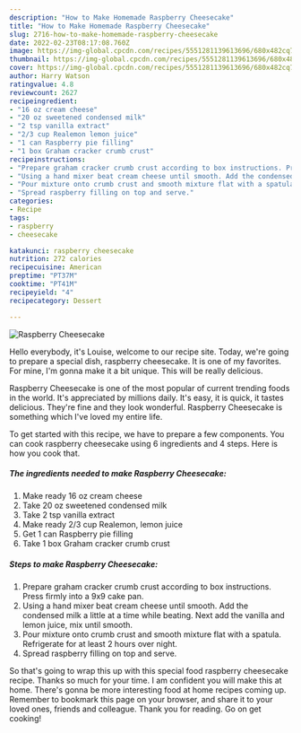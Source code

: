 ```yaml
---
description: "How to Make Homemade Raspberry Cheesecake"
title: "How to Make Homemade Raspberry Cheesecake"
slug: 2716-how-to-make-homemade-raspberry-cheesecake
date: 2022-02-23T08:17:08.760Z
image: https://img-global.cpcdn.com/recipes/5551281139613696/680x482cq70/raspberry-cheesecake-recipe-main-photo.jpg
thumbnail: https://img-global.cpcdn.com/recipes/5551281139613696/680x482cq70/raspberry-cheesecake-recipe-main-photo.jpg
cover: https://img-global.cpcdn.com/recipes/5551281139613696/680x482cq70/raspberry-cheesecake-recipe-main-photo.jpg
author: Harry Watson
ratingvalue: 4.8
reviewcount: 2627
recipeingredient:
- "16 oz cream cheese"
- "20 oz sweetened condensed milk"
- "2 tsp vanilla extract"
- "2/3 cup Realemon lemon juice"
- "1 can Raspberry pie filling"
- "1 box Graham cracker crumb crust"
recipeinstructions:
- "Prepare graham cracker crumb crust according to box instructions. Press firmly into a 9x9 cake pan."
- "Using a hand mixer beat cream cheese until smooth. Add the condensed milk a little at a time while beating. Next add the vanilla and lemon juice, mix until smooth."
- "Pour mixture onto crumb crust and smooth mixture flat with a spatula. Refrigerate for at least 2 hours over night."
- "Spread raspberry filling on top and serve."
categories:
- Recipe
tags:
- raspberry
- cheesecake

katakunci: raspberry cheesecake 
nutrition: 272 calories
recipecuisine: American
preptime: "PT37M"
cooktime: "PT41M"
recipeyield: "4"
recipecategory: Dessert

---
```



![Raspberry Cheesecake](https://img-global.cpcdn.com/recipes/5551281139613696/680x482cq70/raspberry-cheesecake-recipe-main-photo.jpg)

Hello everybody, it's Louise, welcome to our recipe site. Today, we're going to prepare a special dish, raspberry cheesecake. It is one of my favorites. For mine, I'm gonna make it a bit unique. This will be really delicious.



Raspberry Cheesecake is one of the most popular of current trending foods in the world. It's appreciated by millions daily. It's easy, it is quick, it tastes delicious. They're fine and they look wonderful. Raspberry Cheesecake is something which I've loved my entire life.


To get started with this recipe, we have to prepare a few components. You can cook raspberry cheesecake using 6 ingredients and 4 steps. Here is how you cook that.

<!--inarticleads1-->

##### The ingredients needed to make Raspberry Cheesecake:

1. Make ready 16 oz cream cheese
1. Take 20 oz sweetened condensed milk
1. Take 2 tsp vanilla extract
1. Make ready 2/3 cup Realemon, lemon juice
1. Get 1 can Raspberry pie filling
1. Take 1 box Graham cracker crumb crust




<!--inarticleads2-->

##### Steps to make Raspberry Cheesecake:

1. Prepare graham cracker crumb crust according to box instructions. Press firmly into a 9x9 cake pan.
1. Using a hand mixer beat cream cheese until smooth. Add the condensed milk a little at a time while beating. Next add the vanilla and lemon juice, mix until smooth.
1. Pour mixture onto crumb crust and smooth mixture flat with a spatula. Refrigerate for at least 2 hours over night.
1. Spread raspberry filling on top and serve.




So that's going to wrap this up with this special food raspberry cheesecake recipe. Thanks so much for your time. I am confident you will make this at home. There's gonna be more interesting food at home recipes coming up. Remember to bookmark this page on your browser, and share it to your loved ones, friends and colleague. Thank you for reading. Go on get cooking!
